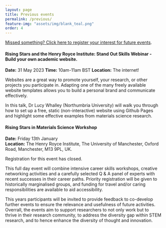```yaml
---
layout: page
title: Previous events
permalink: /previous/
feature-img: "assets/img/blank_teal.png"
order: 4
---
```


[Missed something? Click here to register your interest for future events](https://forms.office.com/r/vFve9CKBM4).

#### Rising Stars and the Henry Royce Institute: Stand Out Skills Webinar - Build your own academic website.

**Date:** 31 May 2023
**Time:** 10am-11am BST
**Location:** The internet!

Websites are a great way to promote yourself, your research, or other projects you participate in. Adapting one of the many freely available website templates allows you to build a personal brand and communicate effectively.

In this talk, Dr Lucy Whalley (Northumbria University) will walk you through how to set up a free, static (non-interactive) website using Github Pages and highlight some effective examples from materials science research.

#### Rising Stars in Materials Science Workshop

**Date:** Friday 13th January        
**Location:** The Henry Royce Institute, The University of Manchester, Oxford Road, Manchester, M13 9PL, UK.

Registration for this event has closed. 

This full day event will combine intensive career skills workshops, creative networking activities and a carefully selected Q & A panel of experts with recent successes in their career paths. Priority registration will be given to historically marginalised groups, and funding for travel and/or caring responsibilities are available to aid accessibility. 

This years participants will be invited to provide feedback to co-develop further events to ensure the relevance and usefulness of future activities. Overrall, the events aim to support researchers to not only work but to thrive in their research community, to address the diversity gap within STEM research, and to hence enhance the diversity of thought and innovation. 
